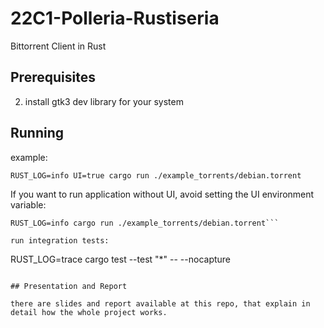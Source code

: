 # 22C1-Polleria-Rustiseria

Bittorrent Client in Rust

## Prerequisites

2. install gtk3 dev library for your system

## Running 

example:
```
RUST_LOG=info UI=true cargo run ./example_torrents/debian.torrent
```

If you want to run application without UI, avoid setting the UI environment variable:
```
RUST_LOG=info cargo run ./example_torrents/debian.torrent```

run integration tests:
```
RUST_LOG=trace cargo test --test "*" -- --nocapture
```

## Presentation and Report

there are slides and report available at this repo, that explain in detail how the whole project works.

